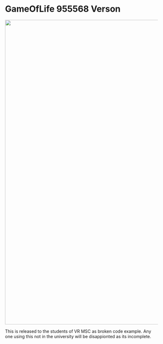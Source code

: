 # GameOfLife 955568 Verson

[<img src="https://img.youtube.com/vi/jk6jQ6Leymo.jpg" width="1000" height="" />](https://www.youtube.com/watch?v=jk6jQ6Leymo)

This is released to the students of VR MSC as broken code example. Any one using this not in the university will be disappionted as its incomplete.



